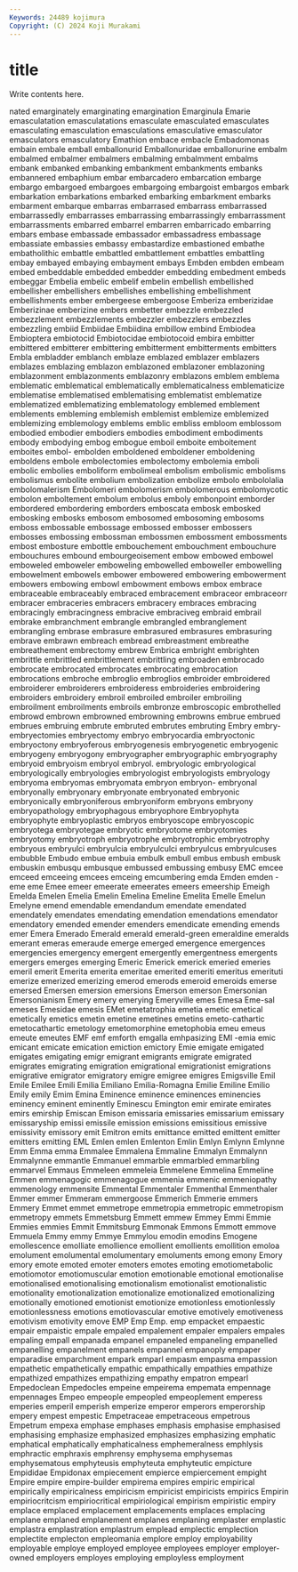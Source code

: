 ```yaml
---
Keywords: 24489 kojimura
Copyright: (C) 2024 Koji Murakami
---
```


# title

Write contents here.



nated emarginately emarginating emargination Emarginula Emarie
emasculatation emasculatations emasculate emasculated emasculates emasculating emasculation emasculations emasculative emasculator
emasculators emasculatory Emathion embace embacle Embadomonas embain embale emball emballonurid
Emballonuridae emballonurine embalm embalmed embalmer embalmers embalming embalmment embalms embank
embanked embanking embankment embankments embanks embannered embaphium embar embarcadero embarcation
embarge embargo embargoed embargoes embargoing embargoist embargos embark embarkation embarkations
embarked embarking embarkment embarks embarment embarque embarras embarrased embarrass embarrassed
embarrassedly embarrasses embarrassing embarrassingly embarrassment embarrassments embarred embarrel embarren embarricado
embarring embars embase embassade embassador embassadress embassage embassiate embassies embassy
embastardize embastioned embathe embatholithic embattle embattled embattlement embattles embattling embay
embayed embaying embayment embays Embden embden embeam embed embeddable embedded
embedder embedding embedment embeds embeggar Embelia embelic embelif embelin embellish
embellished embellisher embellishers embellishes embellishing embellishment embellishments ember embergeese embergoose
Emberiza emberizidae Emberizinae emberizine embers embetter embezzle embezzled embezzlement embezzlements
embezzler embezzlers embezzles embezzling embiid Embiidae Embiidina embillow embind Embiodea
Embioptera embiotocid Embiotocidae embiotocoid embira embitter embittered embitterer embittering embitterment
embitterments embitters Embla embladder emblanch emblaze emblazed emblazer emblazers emblazes
emblazing emblazon emblazoned emblazoner emblazoning emblazonment emblazonments emblazonry emblazons emblem
emblema emblematic emblematical emblematically emblematicalness emblematicize emblematise emblematised emblematising emblematist
emblematize emblematized emblematizing emblematology emblemed emblement emblements embleming emblemish emblemist
emblemize emblemized emblemizing emblemology emblems emblic embliss embloom emblossom embodied
embodier embodiers embodies embodiment embodiments embody embodying embog embogue emboil
emboite emboitement emboites embol- embolden emboldened emboldener emboldening emboldens embole
embolectomies embolectomy embolemia emboli embolic embolies emboliform embolimeal embolism embolismic
embolisms embolismus embolite embolium embolization embolize embolo embololalia embolomalerism Embolomeri
embolomerism embolomerous embolomycotic embolon emboltement embolum embolus emboly embonpoint emborder
embordered embordering emborders emboscata embosk embosked embosking embosks embosom embosomed
embosoming embosoms emboss embossable embossage embossed embosser embossers embosses embossing
embossman embossmen embossment embossments embost embosture embottle embouchement embouchment embouchure
embouchures embound embourgeoisement embow embowed embowel emboweled emboweler emboweling embowelled
emboweller embowelling embowelment embowels embower embowered embowering embowerment embowers embowing
embowl embowment embows embox embrace embraceable embraceably embraced embracement embraceor
embraceorr embracer embraceries embracers embracery embraces embracing embracingly embracingness embracive
embraciveg embraid embrail embrake embranchment embrangle embrangled embranglement embrangling embrase
embrasure embrasured embrasures embrasuring embrave embrawn embreach embread embreastment embreathe
embreathement embrectomy embrew Embrica embright embrighten embrittle embrittled embrittlement embrittling
embroaden embrocado embrocate embrocated embrocates embrocating embrocation embrocations embroche embroglio
embroglios embroider embroidered embroiderer embroiderers embroideress embroideries embroidering embroiders embroidery
embroil embroiled embroiler embroiling embroilment embroilments embroils embronze embroscopic embrothelled
embrowd embrown embrowned embrowning embrowns embrue embrued embrues embruing embrute
embruted embrutes embruting Embry embry- embryectomies embryectomy embryo embryocardia embryoctonic
embryoctony embryoferous embryogenesis embryogenetic embryogenic embryogeny embryogony embryographer embryographic embryography
embryoid embryoism embryol embryol. embryologic embryological embryologically embryologies embryologist embryologists
embryology embryoma embryomas embryomata embryon embryon- embryonal embryonally embryonary embryonate
embryonated embryonic embryonically embryoniferous embryoniform embryons embryony embryopathology embryophagous embryophore
Embryophyta embryophyte embryoplastic embryos embryoscope embryoscopic embryotega embryotegae embryotic embryotome
embryotomies embryotomy embryotroph embryotrophe embryotrophic embryotrophy embryous embryulci embryulcia embryulculci
embryulcus embryulcuses embubble Embudo embue embuia embulk embull embus embush
embusk embuskin embusqu embusque embussed embussing embusy EMC emcee emceed
emceeing emcees emceing emcumbering emda Emden emden -eme eme Emee
emeer emeerate emeerates emeers emeership Emeigh Emelda Emelen Emelia Emelin
Emelina Emeline Emelita Emelle Emelun Emelyne emend emendable emendandum emendate
emendated emendately emendates emendating emendation emendations emendator emendatory emended emender
emenders emendicate emending emends emer Emera Emerado Emerald emerald emerald-green
emeraldine emeralds emerant emeras emeraude emerge emerged emergence emergences emergencies
emergency emergent emergently emergentness emergents emergers emerges emerging Emeric Emerick
emerick emeried emeries emeril emerit Emerita emerita emeritae emerited emeriti
emeritus emerituti emerize emerized emerizing emerod emerods emeroid emeroids emerse
emersed Emersen emersion emersions Emerson emerson Emersonian Emersonianism Emery emery
emerying Emeryville emes Emesa Eme-sal emeses Emesidae emesis EMet emetatrophia
emetia emetic emetical emetically emetics emetin emetine emetines emetins emeto-cathartic
emetocathartic emetology emetomorphine emetophobia emeu emeus emeute emeutes EMF emf
emforth emgalla emhpasizing EMI -emia emic emicant emicate emication emiction
emictory Emie emigate emigated emigates emigating emigr emigrant emigrants emigrate
emigrated emigrates emigrating emigration emigrational emigrationist emigrations emigrative emigrator emigratory
emigre emigree emigres Emigsville Emil Emile Emilee Emili Emilia Emiliano
Emilia-Romagna Emilie Emiline Emilio Emily emily Emim Emina Eminence eminence
eminences eminencies eminency eminent eminently Eminescu Emington emir emirate emirates
emirs emirship Emiscan Emison emissaria emissaries emissarium emissary emissaryship emissi
emissile emission emissions emissitious emissive emissivity emissory emit Emitron emits
emittance emitted emittent emitter emitters emitting EML Emlen emlen Emlenton
Emlin Emlyn Emlynn Emlynne Emm Emma emma Emmalee Emmalena Emmaline
Emmalyn Emmalynn Emmalynne emmantle Emmanuel emmarble emmarbled emmarbling emmarvel Emmaus
Emmeleen emmeleia Emmelene Emmelina Emmeline Emmen emmenagogic emmenagogue emmenia emmenic
emmeniopathy emmenology emmensite Emmental Emmentaler Emmenthal Emmenthaler Emmer emmer Emmeram
emmergoose Emmerich Emmerie emmers Emmery Emmet emmet emmetrope emmetropia emmetropic
emmetropism emmetropy emmets Emmetsburg Emmett emmew Emmey Emmi Emmie Emmies
emmies Emmit Emmitsburg Emmonak Emmons Emmott emmove Emmuela Emmy emmy
Emmye Emmylou emodin emodins Emogene emollescence emolliate emollience emollient emollients
emollition emoloa emolument emolumental emolumentary emoluments emong emony Emory emory
emote emoted emoter emoters emotes emoting emotiometabolic emotiomotor emotiomuscular emotion
emotionable emotional emotionalise emotionalised emotionalising emotionalism emotionalist emotionalistic emotionality emotionalization
emotionalize emotionalized emotionalizing emotionally emotioned emotionist emotionize emotionless emotionlessly emotionlessness
emotions emotiovascular emotive emotively emotiveness emotivism emotivity emove EMP Emp
Emp. emp empacket empaestic empair empaistic empale empaled empalement empaler
empalers empales empaling empall empanada empanel empaneled empaneling empanelled empanelling
empanelment empanels empannel empanoply empaper emparadise emparchment empark emparl empasm
empasma empassion empathetic empathetically empathic empathically empathies empathize empathized empathizes
empathizing empathy empatron empearl Empedoclean Empedocles empeine empeirema empemata empennage
empennages Empeo empeople empeopled empeoplement emperess emperies emperil emperish emperize
emperor emperors emperorship empery empest empestic Empetraceae empetraceous empetrous Empetrum
empexa emphase emphases emphasis emphasise emphasised emphasising emphasize emphasized emphasizes
emphasizing emphatic emphatical emphatically emphaticalness emphemeralness emphlysis emphractic emphraxis emphrensy
emphysema emphysemas emphysematous emphyteusis emphyteuta emphyteutic empicture Empididae Empidonax empiecement
empierce empiercement empight Empire empire empire-builder empirema empires empiric empirical
empirically empiricalness empiricism empiricist empiricists empirics Empirin empiriocritcism empiriocritical empiriological
empirism empiristic empiry emplace emplaced emplacement emplacements emplaces emplacing emplane
emplaned emplanement emplanes emplaning emplaster emplastic emplastra emplastration emplastrum emplead
emplectic emplection emplectite emplecton empleomania emplore employ employability employable employe
employed employee employees employer employer-owned employers employes employing employless employment
